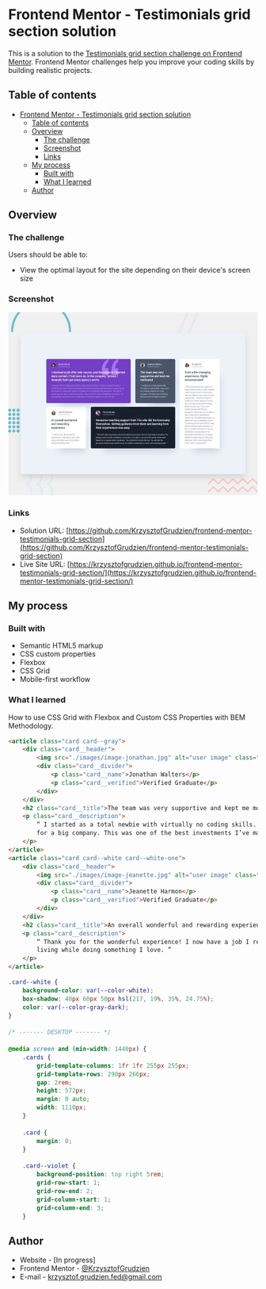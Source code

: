 # Frontend Mentor - Testimonials grid section solution

This is a solution to the [Testimonials grid section challenge on Frontend Mentor](https://www.frontendmentor.io/challenges/testimonials-grid-section-Nnw6J7Un7). Frontend Mentor challenges help you improve your coding skills by building realistic projects. 

## Table of contents

- [Frontend Mentor - Testimonials grid section solution](#frontend-mentor---testimonials-grid-section-solution)
  - [Table of contents](#table-of-contents)
  - [Overview](#overview)
    - [The challenge](#the-challenge)
    - [Screenshot](#screenshot)
    - [Links](#links)
  - [My process](#my-process)
    - [Built with](#built-with)
    - [What I learned](#what-i-learned)
  - [Author](#author)

## Overview

### The challenge

Users should be able to:

- View the optimal layout for the site depending on their device's screen size

### Screenshot

![](./screenshot.jpg)

### Links

- Solution URL: [https://github.com/KrzysztofGrudzien/frontend-mentor-testimonials-grid-section](https://github.com/KrzysztofGrudzien/frontend-mentor-testimonials-grid-section)
- Live Site URL: [https://krzysztofgrudzien.github.io/frontend-mentor-testimonials-grid-section/](https://krzysztofgrudzien.github.io/frontend-mentor-testimonials-grid-section/)

## My process

### Built with

- Semantic HTML5 markup
- CSS custom properties
- Flexbox
- CSS Grid
- Mobile-first workflow

### What I learned

How to use CSS Grid with Flexbox and Custom CSS Properties with BEM Methodology.


```html
<article class="card card--gray">
    <div class="card__header">
        <img src="./images/image-jonathan.jpg" alt="user image" class="card__img" />
        <div class="card__divider">
            <p class="card__name">Jonathan Walters</p>
            <p class="card__verified">Verified Graduate</p>
        </div>
    </div>
    <h2 class="card__title">The team was very supportive and kept me motivated</h2>
    <p class="card__description">
        “ I started as a total newbie with virtually no coding skills. I now work as a mobile engineer
        for a big company. This was one of the best investments I’ve made in myself. ”
    </p>
</article>
<article class="card card--white card--white-one">
    <div class="card__header">
        <img src="./images/image-jeanette.jpg" alt="user image" class="card__img" />
        <div class="card__divider">
            <p class="card__name">Jeanette Harmon</p>
            <p class="card__verified">Verified Graduate</p>
        </div>
    </div>
    <h2 class="card__title">An overall wonderful and rewarding experience</h2>
    <p class="card__description">
        “ Thank you for the wonderful experience! I now have a job I really enjoy, and make a good
        living while doing something I love. ”
    </p>
</article>

```
```css
.card--white {
    background-color: var(--color-white);
    box-shadow: 40px 60px 50px hsl(217, 19%, 35%, 24.75%);
    color: var(--color-gray-dark);
}

/* ------- DESKTOP ------- */

@media screen and (min-width: 1440px) {
    .cards {
        grid-template-columns: 1fr 1fr 255px 255px;
        grid-template-rows: 290px 266px;
        gap: 2rem;
        height: 572px;
        margin: 0 auto;
        width: 1110px;
    }

    .card {
        margin: 0;
    }

    .card--violet {
        background-position: top right 5rem;
        grid-row-start: 1;
        grid-row-end: 2;
        grid-column-start: 1;
        grid-column-end: 3;
    }
```

## Author

- Website - [In progress]
- Frontend Mentor - [@KrzysztofGrudzien](https://www.frontendmentor.io/profile/KrzysztofGrudzien)
- E-mail - krzysztof.grudzien.fed@gmail.com

